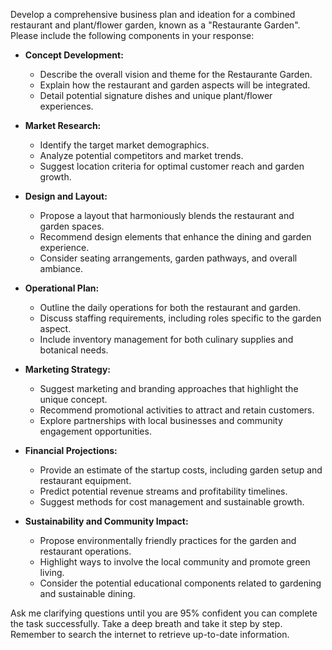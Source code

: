 Develop a comprehensive business plan and ideation for a combined restaurant and plant/flower garden, known as a "Restaurante Garden". Please include the following components in your response:

- **Concept Development:**
  - Describe the overall vision and theme for the Restaurante Garden.
  - Explain how the restaurant and garden aspects will be integrated.
  - Detail potential signature dishes and unique plant/flower experiences.

- **Market Research:**
  - Identify the target market demographics.
  - Analyze potential competitors and market trends.
  - Suggest location criteria for optimal customer reach and garden growth.

- **Design and Layout:**
  - Propose a layout that harmoniously blends the restaurant and garden spaces.
  - Recommend design elements that enhance the dining and garden experience.
  - Consider seating arrangements, garden pathways, and overall ambiance.

- **Operational Plan:**
  - Outline the daily operations for both the restaurant and garden.
  - Discuss staffing requirements, including roles specific to the garden aspect.
  - Include inventory management for both culinary supplies and botanical needs.

- **Marketing Strategy:**
  - Suggest marketing and branding approaches that highlight the unique concept.
  - Recommend promotional activities to attract and retain customers.
  - Explore partnerships with local businesses and community engagement opportunities.

- **Financial Projections:**
  - Provide an estimate of the startup costs, including garden setup and restaurant equipment.
  - Predict potential revenue streams and profitability timelines.
  - Suggest methods for cost management and sustainable growth.

- **Sustainability and Community Impact:**
  - Propose environmentally friendly practices for the garden and restaurant operations.
  - Highlight ways to involve the local community and promote green living.
  - Consider the potential educational components related to gardening and sustainable dining.

Ask me clarifying questions until you are 95% confident you can complete the task successfully. Take a deep breath and take it step by step. Remember to search the internet to retrieve up-to-date information.
